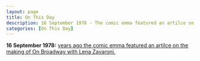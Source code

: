 ```yaml
---
layout: page
title: On This Day
description: 16 September 1978 - The comic emma featured an artilce on the making of On Broadway with Lena Zavaroni.
categories: [On This Day]
---
```


**16 September 1978:**
[<span id="age1"></span> years ago the comic emma featured an artilce on the making of On Broadway with Lena Zavaroni.](/comics/emma/1978/09/16/emma.html)

<!-- Script for calculating number of years ago -->
<script>
var dob = '19780916';
var year = Number(dob.substr(0, 4));
var month = Number(dob.substr(4, 2)) - 1;
var day = Number(dob.substr(6, 2));
var today = new Date();
var age1 = today.getFullYear() - year;
if (today.getMonth() < month || (today.getMonth() == month && today.getDate() < day)) {
age1--;
}
document.getElementById("age1").innerHTML=age1;
</script>
